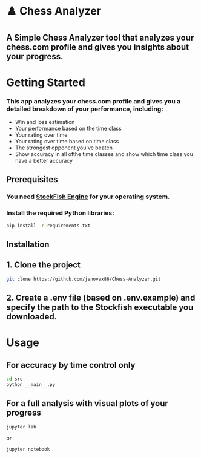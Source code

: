 # ♟️ Chess Analyzer
## A Simple Chess Analyzer tool that analyzes your chess.com profile and gives you insights about your progress.

# Getting Started
### This app analyzes your chess.com profile and gives you a detailed breakdown of your performance, including:
- Win and loss estimation
- Your performance based on the time class
- Your rating over time
- Your rating over time based on time class
- The strongest opponent you've beaten
- Show accuracy in all ofthe  time classes and show which time class you have a better accuracy

## Prerequisites
### You need [StockFish Engine](https://stockfishchess.org/download/) for your operating system.

### Install the required Python libraries:
```bash
pip install -r requirements.txt
```

## Installation
## 1. Clone the project
```bash
git clone https://github.com/jenovax86/Chess-Analyzer.git
```
## 2. Create a .env file (based on .env.example) and specify the path to the Stockfish executable you downloaded.

# Usage
## For accuracy by time control only
```bash
cd src
python __main__.py
```
## For a full analysis with visual plots of your progress
```bash
jupyter lab
```
or 
```bash
jupyter notebook
```
